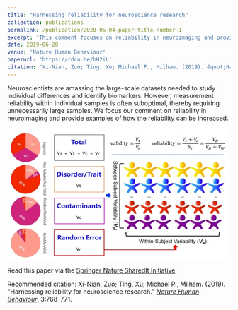 ```yaml
---
title: "Harnessing reliability for neuroscience research"
collection: publications
permalink: /publication/2020-05-04-paper-title-number-1
excerpt: 'This comment focuses on reliability in neuroimaging and provides examples of how the reliability can be increased.'
date: 2019-06-28
venue: 'Nature Human Behaviour'
paperurl: 'https://rdcu.be/bH2iL'
citation: 'Xi-Nian, Zuo; Ting, Xu; Michael P., Milham. (2019). &quot;Harnessing reliability for neuroscience research.&quot; <i>Nature Human Behaviour</i>, 3:768–771.'
---
```

Neuroscientists are amassing the large-scale datasets needed to study individual differences and identify biomarkers. However, measurement reliability within individual samples is often suboptimal, thereby requiring unnecessarily large samples. We focus our comment on reliability in neuroimaging and provide examples of how the reliability can be increased.

<img src='/images/MTI-500x300.jpg' align="middle"><br/>

Read this paper via the [Springer Nature SharedIt Initiative](https://rdcu.be/bH2iL)

Recommended citation: Xi-Nian, Zuo; Ting, Xu; Michael P., Milham. (2019). &quot;Harnessing reliability for neuroscience research.&quot; [<i>Nature Human Behaviour</i>](https://www.nature.com/nathumbehav), 3:768–771.
